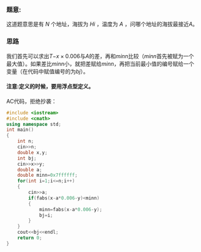### 题意:
这道题意思是有 $N$ 个地址，海拔为 $Hi$ ，温度为 $A$ ，问哪个地址的海拔最接近$A$。
### 思路
我们首先可以求出$T$−$x \times 0.006$与$A$的差，再和$minn$比较（$minn$首先被赋为一个最大值）。如果差比$minn$小，就把差赋给$minn$，再把当前最小值的编号赋给一个变量（在代码中赋值编号的为$bj$）。 
#### 注意:定义的时候，要用浮点型定义。


AC代码，拒绝抄袭：
```CPP
#include <iostream>
#include <cmath>
using namespace std;
int main()
{
    int n;
    cin>>n;
    double x,y;
    int bj;
    cin>>x>>y;
    double a;
    double minn=0x7ffffff;
    for(int i=1;i<=n;i++)
    {
    	cin>>a;
        if(fabs(x-a*0.006-y)<minn)
        {
            minn=fabs(x-a*0.006-y);
            bj=i;
        } 
    }
    cout<<bj<<endl;
    return 0;
}